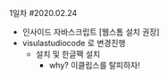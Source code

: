 1일차
#2020.02.24
* 인사이드 자바스크립트 [웹스톰 설치 권장]
* visulastudiocode 로 변경진행
  * 설치 및 한글팩 설치
    * why? 이클립스를 탈피하자!
    
